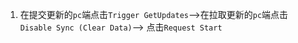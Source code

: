 1. 在提交更新的`pc`端点击`Trigger GetUpdates`-->在拉取更新的`pc`端点击 `Disable Sync (Clear Data)`--> 点击`Request Start`